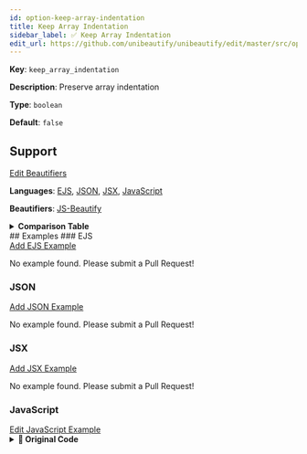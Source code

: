 ```yaml
---
id: option-keep-array-indentation
title: Keep Array Indentation
sidebar_label: ✅ Keep Array Indentation
edit_url: https://github.com/unibeautify/unibeautify/edit/master/src/options.ts
---
```

**Key**: `keep_array_indentation`

**Description**: Preserve array indentation

**Type**: `boolean`

**Default**: `false`

## Support
<div><a class="edit-page-link button" href="https://github.com/unibeautify/website/edit/master/docs/../scripts/generate-docs/beautifiers.ts" target="_blank">Edit Beautifiers</a></div>

**Languages**: [EJS](/docs/language-ejs.html), [JSON](/docs/language-json.html), [JSX](/docs/language-jsx.html), [JavaScript](/docs/language-javascript.html)

**Beautifiers**: [JS-Beautify](/docs/beautifier-js-beautify.html)

<details><summary><strong>Comparison Table</strong></summary>
| Language | [JS-Beautify](/docs/beautifier-js-beautify.html) |
| --- | --- |
| [EJS](/docs/language-ejs.html) | &#9989; |
| [JSON](/docs/language-json.html) | &#9989; |
| [JSX](/docs/language-jsx.html) | &#9989; |
| [JavaScript](/docs/language-javascript.html) | &#9989; |
</details>
## Examples
### EJS
<div><a class="edit-page-link button" href="https://github.com/unibeautify/website/new/master/docs/../examples/EJS/new?filename=keep_array_indentation.txt&value=Type%20Example%20Here" target="_blank">Add EJS Example</a></div>

No example found. Please submit a Pull Request!
### JSON
<div><a class="edit-page-link button" href="https://github.com/unibeautify/website/new/master/docs/../examples/JSON/new?filename=keep_array_indentation.txt&value=Type%20Example%20Here" target="_blank">Add JSON Example</a></div>

No example found. Please submit a Pull Request!
### JSX
<div><a class="edit-page-link button" href="https://github.com/unibeautify/website/new/master/docs/../examples/JSX/new?filename=keep_array_indentation.txt&value=Type%20Example%20Here" target="_blank">Add JSX Example</a></div>

No example found. Please submit a Pull Request!
### JavaScript
<div><a class="edit-page-link button" href="https://github.com/unibeautify/website/edit/master/docs/../examples/JavaScript/keep_array_indentation.txt" target="_blank">Edit JavaScript Example</a></div>

<details><summary><strong>🚧 Original Code</strong></summary>
```JavaScript
const arr = [
      "a", "b",
 "c",
     "d",
];

```
</details>
<details><summary><strong>🔧 `true`</strong></summary>
Using [JS-Beautify](/docs/beautifier-js-beautify.html) beautifier:
```JavaScript
const arr = [
      "a", "b",
 "c",
     "d",
];
```
<details><summary>Configuration</summary>
A `.unibeautify.json` file would look like the following:
```json
{
  "JavaScript": {
    "indent_size": 2,
    "indent_char": " ",
    "keep_array_indentation": true
  }
}
```
</details>
<details><summary>Difference from original</summary>
```diff
Index: true
===================================================================
--- true	Original
+++ true	Beautified
@@ -1,5 +1,5 @@
 const␣arr␣=␣[␊
 ␣␣␣␣␣␣"a",␣"b",␊
 ␣"c",␊
 ␣␣␣␣␣"d",␊
-];␊
+];
\ No newline at end of file

```
</details>
</details>
<details><summary><strong>🔧 `false`</strong></summary>
Using [JS-Beautify](/docs/beautifier-js-beautify.html) beautifier:
```JavaScript
const arr = [
  "a", "b",
  "c",
  "d",
];
```
<details><summary>Configuration</summary>
A `.unibeautify.json` file would look like the following:
```json
{
  "JavaScript": {
    "indent_size": 2,
    "indent_char": " ",
    "keep_array_indentation": false
  }
}
```
</details>
<details><summary>Difference from original</summary>
```diff
Index: false
===================================================================
--- false	Original
+++ false	Beautified
@@ -1,5 +1,5 @@
 const␣arr␣=␣[␊
-␣␣␣␣␣␣"a",␣"b",␊
-␣"c",␊
-␣␣␣␣␣"d",␊
-];␊
+␣␣"a",␣"b",␊
+␣␣"c",␊
+␣␣"d",␊
+];
\ No newline at end of file

```
</details>
</details>